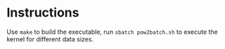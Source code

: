 # Instructions

Use `make` to build the executable, run `sbatch pow2batch.sh` to execute the kernel for different data sizes.
